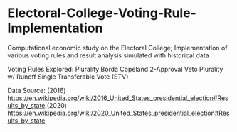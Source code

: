 # Electoral-College-Voting-Rule-Implementation
Computational economic study on the Electoral College; Implementation of various voting rules and result analysis simulated with historical data

Voting Rules Explored:
Plurality
Borda
Copeland
2-Approval
Veto
Plurality w/ Runoff
Single Transferable Vote (STV)

Data Source:
(2016) https://en.wikipedia.org/wiki/2016_United_States_presidential_election#Results_by_state
(2020) https://en.wikipedia.org/wiki/2020_United_States_presidential_election#Results_by_state
